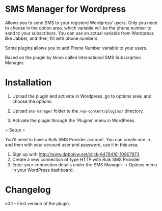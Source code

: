 SMS Manager for Wordpress
=========================

Allows you to send SMS to your registerd Wordpress' users. Only you need to choose in the option area, which variable will be the phone number to send to your subscribers. You can use an actual variable from Wordpress like Jabber, and then, fill with phone numbers.

Some plugins allows you to add Phone Number variable to your users. 

Based on the plugin by kloon called International SMS Subscription Manager.

Installation
============

1. Upload the plugin and activate in Wordpress, go to options area, and choose the options.

1. Upload `sms-manager` folder to the `/wp-content/plugins/` directory.
2. Activate the plugin through the 'Plugins' menu in WordPress.

= Setup =

You'll need to have a Bulk SMS Provider account. You can create one in  , and then with your account user and password, use it in this area.

1. Sign up with http://www.dpbolvw.net/click-6479416-10807973
2. Create a new connection of type HTTP with Bulk SMS Provider
3. Enter your connection details under the SMS Manager -> Options menu in your WordPress dashboard.


Changelog
=========

v0.1 - First version of the plugin.